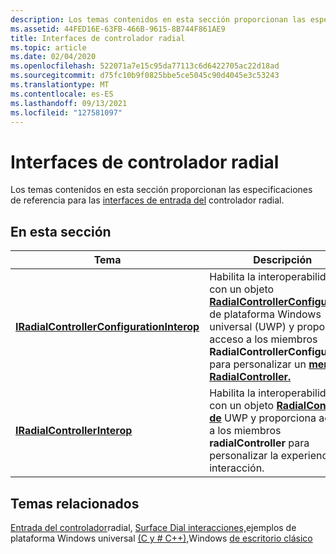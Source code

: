 ```yaml
---
description: Los temas contenidos en esta sección proporcionan las especificaciones de referencia para las interfaces de entrada del controlador radial.
ms.assetid: 44FED16E-63FB-466B-9615-8B744F861AE9
title: Interfaces de controlador radial
ms.topic: article
ms.date: 02/04/2020
ms.openlocfilehash: 522071a7e15c95da77113c6d6422705ac22d18ad
ms.sourcegitcommit: d75fc10b9f0825bbe5ce5045c90d4045e3c53243
ms.translationtype: MT
ms.contentlocale: es-ES
ms.lasthandoff: 09/13/2021
ms.locfileid: "127581097"
---
```

# <a name="radial-controller-interfaces"></a>Interfaces de controlador radial

Los temas contenidos en esta sección proporcionan las especificaciones de referencia para las [interfaces de entrada del](radialcontroller-portal.md) controlador radial.

## <a name="in-this-section"></a>En esta sección

| Tema | Descripción |
|---|---|
| [**IRadialControllerConfigurationInterop**](/windows/win32/api/radialcontrollerinterop/nn-radialcontrollerinterop-iradialcontrollerconfigurationinterop)<br/> | Habilita la interoperabilidad con un objeto [**RadialControllerConfiguration**](/uwp/api/Windows.UI.Input.RadialControllerConfiguration) de plataforma Windows universal (UWP) y proporciona acceso a los miembros **RadialControllerConfiguration** para personalizar un [**menú RadialController.**](/uwp/api/Windows.UI.Input.RadialController)<br/> |
| [**IRadialControllerInterop**](/windows/win32/api/radialcontrollerinterop/nn-radialcontrollerinterop-iradialcontrollerinterop)<br/> | Habilita la interoperabilidad con un objeto [**RadialController de**](/uwp/api/Windows.UI.Input.RadialController) UWP y proporciona acceso a los miembros **radialController** para personalizar la experiencia de interacción.<br/> |

## <a name="related-topics"></a>Temas relacionados

[Entrada del controlador](radialcontroller-portal.md)radial, [Surface Dial interacciones,](/windows/uwp/design/input/windows-wheel-interactions)ejemplos de plataforma Windows universal [(C y \# C++),](https://github.com/Microsoft/Windows-universal-samples/tree/b78d95134ce2d57c848e0a8dc339fc362748fb9c/Samples/RadialController)Windows [de escritorio clásico](https://github.com/Microsoft/Windows-classic-samples/tree/master/Samples/RadialController)
